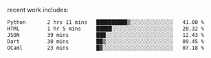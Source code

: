 
<!--<img width="1415" height="100" alt="blu" src="https://github.com/rdsilva01/rdsilva01/assets/101207588/deb060e5-d035-4f09-b511-e3f50605b207">-->

<!-- \> Enthusiastic about developing and building solutions <br>
\> Computer Science and Engineering @ UBI -->

<!-- <a href="https://www.rodrigosilva.live/">personal website</a> 🏁 -->

<!-- ![](https://komarev.com/ghpvc/?username=rdsilva01) -->

recent work includes:
<!--START_SECTION:waka-->

```txt
Python       2 hrs 11 mins   ██████████▒░░░░░░░░░░░░░░   41.00 %
HTML         1 hr 5 mins     █████░░░░░░░░░░░░░░░░░░░░   20.32 %
JSON         39 mins         ███░░░░░░░░░░░░░░░░░░░░░░   12.43 %
Dart         30 mins         ██▒░░░░░░░░░░░░░░░░░░░░░░   09.45 %
OCaml        23 mins         █▓░░░░░░░░░░░░░░░░░░░░░░░   07.18 %
```

<!--END_SECTION:waka-->

